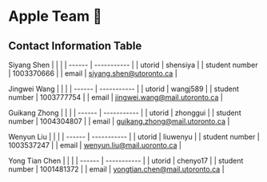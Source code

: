 # Apple Team :apple:

## Contact Information Table

Siyang Shen
| | |
| ------ | ----------- |
| utorid | shensiya |
| student number | 1003370666 |
| email | siyang.shen@utoronto.ca |

Jingwei Wang
| | |
| ------ | ----------- |
| utorid | wangj589 |
| student number | 1003777754 |
| email | jingwei.wang@mail.utoronto.ca |

Guikang Zhong
| | |
| ------ | ----------- |
| utorid | zhonggui |
| student number | 1004304807 |
| email | guikang.zhong@mail.utoronto.ca |

Wenyun Liu
| | |
| ------ | ----------- |
| utorid | liuwenyu |
| student number | 1003537247 |
| email | wenyun.liu@mail.uoronto.ca |

Yong Tian Chen
| | |
| ------ | ----------- |
| utorid | chenyo17 |
| student number | 1001481372 |
| email | yongtian.chen@mail.utoronto.ca |
